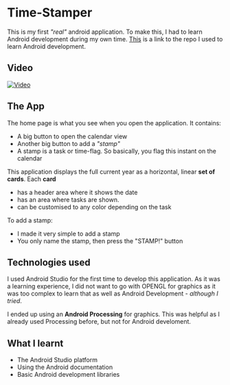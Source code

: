 # Time-Stamper

This is my first _"real"_ android application. To make this, I had to learn Android development during my own time. [This](https://github.com/salahusama/learning-android/edit/master/README.md) is a link to the repo I used to learn Android development.

## Video

[![Video](http://img.youtube.com/vi/X5SHTiiDtfA/0.jpg)](https://www.youtube.com/watch?v=X5SHTiiDtfA)

## The App

The home page is what you see when you open the application. It contains:
 - A big button to open the calendar view
 - Another big button to add a *"stamp"*
 - A stamp is a task or time-flag. So basically, you flag this instant on the calendar

This application displays the full current year as a horizontal, linear **set of cards**.
Each **card**
 - has a header area where it shows the date
 - has an area where tasks are shown.
 - can be customised to any color depending on the task

To add a stamp:
 - I made it very simple to add a stamp
 - You only name the stamp, then press the "STAMP!" button

## Technologies used

I used Android Studio for the first time to develop this application. As it was a learning experience, I did not want to go with OPENGL for graphics as it was too complex to learn that as well as Android Development - *although I tried*.

I ended up using an **Android Processing** for graphics. This was helpful as I already used Processing before, but not for Android develoment.

## What I learnt

 - The Android Studio platform
 - Using the Android documentation
 - Basic Android development libraries
